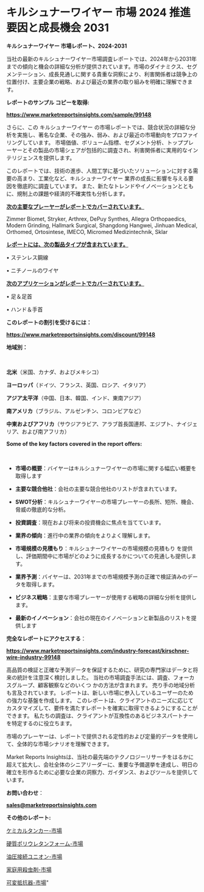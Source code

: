 # キルシュナーワイヤー 市場 2024 推進要因と成長機会 2031

<strong>キルシュナーワイヤー 市場レポート、2024-2031</strong>

当社の最新のキルシュナーワイヤー市場調査レポートでは、2024年から2031年までの傾向と機会の詳細な分析が提供されています。市場のダイナミクス、セグメンテーション、成長見通しに関する貴重な洞察により、利害関係者は競争上の位置付け、主要企業の戦略、および最近の業界の取り組みを明確に理解できます。



<strong>レポートのサンプル コピーを取得:</strong> <a href=https://www.marketreportsinsights.com/sample/99148>

<strong><u>https://www.marketreportsinsights.com/sample/99148</u></strong></a>

さらに、この キルシュナーワイヤー の市場レポートでは、競合状況の詳細な分析を実施し、著名な企業、その強み、弱み、および最近の市場動向をプロファイリングしています。 市場価値、ボリューム指標、セグメント分析、トッププレーヤーとその製品の市場シェアが包括的に調査され、利害関係者に実用的なインテリジェンスを提供します。

このレポートでは、技術の進歩、人間工学に基づいたソリューションに対する需要の高まり、工業化など、キルシュナーワイヤー 業界の成長に影響を与える要因を徹底的に調査しています。 また、新たなトレンドやイノベーションとともに、規制上の課題や経済的不確実性も分析します。



<strong><u>次の主要なプレーヤーがレポートでカバーされています。</u></strong>

Zimmer Biomet, Stryker, Arthrex, DePuy Synthes, Allegra Orthopaedics, Modern Grinding, Hallmark Surgical, Shangdong Hangwei, Jinhuan Medical, Orthomed, Ortosintese, IMECO, Micromed Medizintechnik, Sklar



<strong><u><b>レポートには、次の製品タイプが含まれています。</b></u></strong>

• ステンレス鋼線

• ニチノールのワイヤ



<strong><u><b>次のアプリケーションがレポートでカバーされています。</b></u></strong>

• 足＆足首

• ハンド＆手首



<strong><b>このレポートの割引を受けるには：</b></strong>

<a href=https://www.marketreportsinsights.com/discount/99148>

<strong><u>https://www.marketreportsinsights.com/discount/99148</u></strong></a>



<strong>地域別：</strong>

<strong> </strong>



<strong>北米</strong>（米国、カナダ、およびメキシコ）



<strong>ヨーロッパ</strong>（ドイツ、フランス、英国、ロシア、イタリア）



<strong>アジア太平洋</strong>（中国、日本、韓国、インド、東南アジア）



<strong>南アメリカ</strong>（ブラジル、アルゼンチン、コロンビアなど）



<strong>中東およびアフリカ</strong>（サウジアラビア、アラブ首長国連邦、エジプト、ナイジェリア、および南アフリカ）



<strong>Some of the key factors covered in the report offers:</strong>

<strong> </strong>
<ul>
  <li>

<strong>市場の概要</strong>：バイヤーはキルシュナーワイヤーの市場に関する幅広い概要を取得します</li>
  <li>

<strong>主要な競合他社</strong>：会社の主要な競合他社のリストが含まれています。</li>
  <li>

<strong>SWOT分析</strong>：キルシュナーワイヤーの市場プレーヤーの長所、短所、機会、脅威の徹底的な分析。</li>
  <li>

<strong>投資調査</strong>：現在および将来の投資機会に焦点を当てています。</li>
  <li>

<strong>業界の傾向</strong>：進行中の業界の傾向をよりよく理解します。</li>
  <li>

<strong>市場規模の見積もり</strong>：キルシュナーワイヤーの市場規模の見積もり を提供し、評価期間中に市場がどのように成長するかについての見通しも提供します。</li>
  <li>

<strong>業界予測</strong>：バイヤーは、2031年までの市場規模予測の正確で検証済みのデータを取得します。</li>
  <li>

<strong>ビジネス戦略</strong>：主要な市場プレーヤーが使用する戦略の詳細な分析を提供します。</li>
  <li>

<strong>最新のイノベーション</strong>：会社の現在のイノベーションと新製品のリストを提供します</li>
</ul>


<strong>完全なレポートにアクセスする</strong>：

<a href=https://www.marketreportsinsights.com/industry-forecast/kirschner-wire-industry-99148>

<strong><u>https://www.marketreportsinsights.com/industry-forecast/kirschner-wire-industry-99148</u></strong></a>

高品質の検証と正確な予測データを保証するために、研究の専門家はデータと将来の統計を注意深く検討しました。 当社の市場調査手法には、調査、フォーカスグループ、顧客観察などのいくつ かの方法が含まれます。 売り手の地域分析も言及されています。 レポートは、新しい市場に参入しているユーザーのための強力な基盤を作成します。 このレポートは、クライアントのニーズに応じてカスタマイズして、要件を満たすレポートを確実に取得できるようにすることができます。 私たちの調査は、クライアントが互換性のあるビジネスパートナーを特定するのに役立ちます。

市場のプレーヤーは、レポートで提供される定性的および定量的データを使用して、全体的な市場シナリオを理解できます。

Market Reports Insightsは、当社の最先端のテクノロジーリサーチをはるかに超えて拡大し、会社全体のシニアリーダーに、重要な予備選挙を達成し、明日の確立を形作るために必要な企業の洞察力、ガイダンス、およびツールを提供しています。



<strong><b>お問い合わせ</b></strong>：

<a href=mailto:sales@marketreportsinsights.com>

<strong><u>sales@marketreportsinsights.com</u></strong></a>



<strong>その他のレポート:</strong>

<a href=https://www.linkedin.com/pulse/ケミカルタンカー-市場-2023-競争分析と事業成長-2030-trend-tracking-toolbox-24-analysis-bojvf/>ケミカルタンカー-市場</a>

<a href=https://www.linkedin.com/pulse/硬質ポリウレタンフォーム-市場-2023-総合分析と事業成長戦略-2030-shhzf/>硬質ポリウレタンフォーム-市場</a>

<a href=https://www.linkedin.com/pulse/油圧接続ユニオン-市場-2023-swot-分析と最新イノベーション-2030-pr-news-hub-u7fkf/>油圧接続ユニオン-市場</a>

<a href=https://www.linkedin.com/pulse/家庭用殺虫剤-市場-2023-総利益と主要ベンダー-2030-trend-titans-360-analysis-onqkf/>家庭用殺虫剤-市場</a>

<a href=https://www.linkedin.com/pulse/可変抵抗器-市場-2023-総利益と主要ベンダー-2030-trend-titans-360-analysis-qfs3f/>可変抵抗器-市場</a>"
